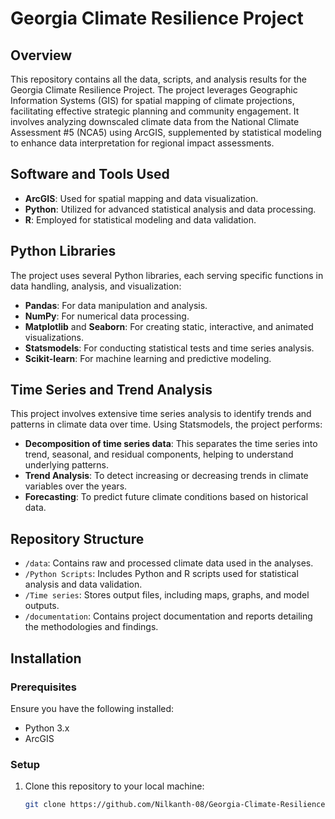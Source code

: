 # Georgia Climate Resilience Project

## Overview
This repository contains all the data, scripts, and analysis results for the Georgia Climate Resilience Project. The project leverages Geographic Information Systems (GIS) for spatial mapping of climate projections, facilitating effective strategic planning and community engagement. It involves analyzing downscaled climate data from the National Climate Assessment #5 (NCA5) using ArcGIS, supplemented by statistical modeling to enhance data interpretation for regional impact assessments.

## Software and Tools Used
- **ArcGIS**: Used for spatial mapping and data visualization.
- **Python**: Utilized for advanced statistical analysis and data processing.
- **R**: Employed for statistical modeling and data validation.

## Python Libraries
The project uses several Python libraries, each serving specific functions in data handling, analysis, and visualization:
- **Pandas**: For data manipulation and analysis.
- **NumPy**: For numerical data processing.
- **Matplotlib** and **Seaborn**: For creating static, interactive, and animated visualizations.
- **Statsmodels**: For conducting statistical tests and time series analysis.
- **Scikit-learn**: For machine learning and predictive modeling.

## Time Series and Trend Analysis
This project involves extensive time series analysis to identify trends and patterns in climate data over time. Using Statsmodels, the project performs:
- **Decomposition of time series data**: This separates the time series into trend, seasonal, and residual components, helping to understand underlying patterns.
- **Trend Analysis**: To detect increasing or decreasing trends in climate variables over the years.
- **Forecasting**: To predict future climate conditions based on historical data.

## Repository Structure
- `/data`: Contains raw and processed climate data used in the analyses.
- `/Python Scripts`: Includes Python and R scripts used for statistical analysis and data validation.
- `/Time series`: Stores output files, including maps, graphs, and model outputs.
- `/documentation`: Contains project documentation and reports detailing the methodologies and findings.

## Installation
### Prerequisites
Ensure you have the following installed:
- Python 3.x
- ArcGIS

### Setup
1. Clone this repository to your local machine:
   ```bash
   git clone https://github.com/Nilkanth-08/Georgia-Climate-Resilience-Project.git
